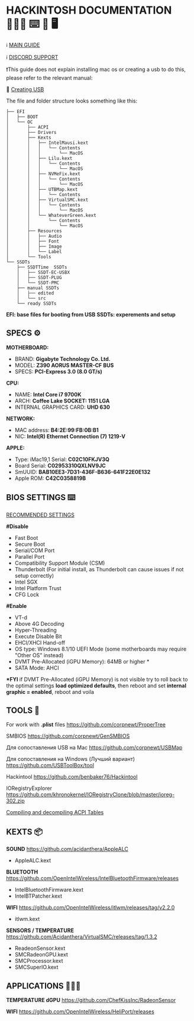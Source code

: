 <!-- @format -->

# HACKINTOSH DOCUMENTATION 👨🏻‍💻 ⌨️ 🍎 🖥️

ℹ️ [MAIN GUIDE](https://dortania.github.io/OpenCore-Install-Guide/prerequisites.html)

ℹ️ [DISCORD SUPPORT](https://discord.com/invite/2QYd7ZT)

❗️This guide does not explain installing mac os or creating a usb to do this, please refer to the relevant manual:

💎 [Creating USB](https://dortania.github.io/OpenCore-Install-Guide/installer-guide/#creating-the-usb)

The file and folder structure looks something like this:

    ├── EFI
    │   ├── BOOT
    │   └── OC
    │       ├── ACPI
    │       ├── Drivers
    │       ├── Kexts
    │       │   ├── IntelMausi.kext
    │       │   │   └── Contents
    │       │   │       └── MacOS
    │       │   ├── Lilu.kext
    │       │   │   └── Contents
    │       │   │       └── MacOS
    │       │   ├── NVMeFix.kext
    │       │   │   └── Contents
    │       │   │       └── MacOS
    │       │   ├── UTBMap.kext
    │       │   │   └── Contents
    │       │   ├── VirtualSMC.kext
    │       │   │   └── Contents
    │       │   │       └── MacOS
    │       │   └── WhateverGreen.kext
    │       │       └── Contents
    │       │           └── MacOS
    │       ├── Resources
    │       │   ├── Audio
    │       │   ├── Font
    │       │   ├── Image
    │       │   └── Label
    │       └── Tools
    └── SSDTs
        ├── SSDTTime  SSDTs
        │   ├── SSDT-EC-USBX
        │   ├── SSDT-PLUG
        │   └── SSDT-PMC
        ├── manual SSDTs
        │   ├── edited
        │   └── src
        └── ready SSDTs

**EFI: base files for booting from USB**
**SSDTs: experements and setup**

## SPECS ⚙️

**MOTHERBOARD:**

- BRAND: **Gigabyte Technology Co. Ltd.**
- MODEL: **Z390 AORUS MASTER-CF BUS**
- SPECS: **PCI-Express 3.0 (8.0 GT/s)**

**CPU:**

- NAME: **Intel Core i7 9700K**
- ARCH: **Coffee Lake SOCKET: 1151 LGA**
- INTERNAL GRAPHICS CARD: **UHD 630**

**NETWORK:**

- MAC address: **B4:2E:99:FB:0B:B1**
- NIC: **Intel(R) Ethernet Connection (7) 1219-V**

**APPLE:**

- Type: iMac19,1 Serial: **C02C10FKJV3Q**
- Board Serial: **C02953310QXLNV9JC**
- SmUUID: **BAB10EE3-7D31-436F-B636-641F22E0E132**
- Apple ROM: **C42C0358819B**

## BIOS SETTINGS ⌨️

[RECOMMENDED SETTINGS](https://dortania.github.io/OpenCore-Install-Guide/config.plist/coffee-lake.html#intel-bios-settings)

**#Disable**

- Fast Boot
- Secure Boot
- Serial/COM Port
- Parallel Port
- Compatibility Support Module (CSM)
- Thunderbolt (For initial install, as Thunderbolt can cause issues if not setup correctly)
- Intel SGX
- Intel Platform Trust
- CFG Lock

**#Enable**

- VT-d
- Above 4G Decoding
- Hyper-Threading
- Execute Disable Bit
- EHCI/XHCI Hand-off
- OS type: Windows 8.1/10 UEFI Mode (some motherboards may require "Other OS" instead)
- DVMT Pre-Allocated (iGPU Memory): 64MB or higher \*
- SATA Mode: AHCI

**\*FYI** if DVMT Pre-Allocated (iGPU Memory) is not visible try to roll back to the optimal settings **load optimized defaults**, then reboot and set **internal graphic = enabled**, reboot and voila

## TOOLS 🔧

For work with **.plist** files
https://github.com/corpnewt/ProperTree

SMBIOS
https://github.com/corpnewt/GenSMBIOS

Для сопоставления USB на Mac
https://github.com/corpnewt/USBMap

Для сопоставления на Windows (Лучший вариант)
https://github.com/USBToolBox/tool

Hackintool
https://github.com/benbaker76/Hackintool

IORegistryExplorer
https://github.com/khronokernel/IORegistryClone/blob/master/ioreg-302.zip

[Compiling and decompiling ACPI Tables](https://dortania.github.io/Getting-Started-With-ACPI/Manual/compile.html#compiling-and-decompiling-acpi-tables)

## KEXTS 📦

**SOUND**
https://github.com/acidanthera/AppleALC

- AppleALC.kext

**BLUETOOTH**
https://github.com/OpenIntelWireless/IntelBluetoothFirmware/releases

- IntelBluetoothFirmware.kext
- IntelBTPatcher.kext

**WIFI**
https://github.com/OpenIntelWireless/itlwm/releases/tag/v2.2.0

- itlwm.kext

**SENSORS / TEMPERATURE**
https://github.com/Acidanthera/VirtualSMC/releases/tag/1.3.2

- ReadeonSensor.kext
- SMCRadeonGPU.kext
- SMCProcessor.kext
- SMCSuperIO.kext

## APPLICATIONS 👨🏻‍💻

**TEMPERATURE dGPU**
https://github.com/ChefKissInc/RadeonSensor

**WIFI**
https://github.com/OpenIntelWireless/HeliPort/releases
